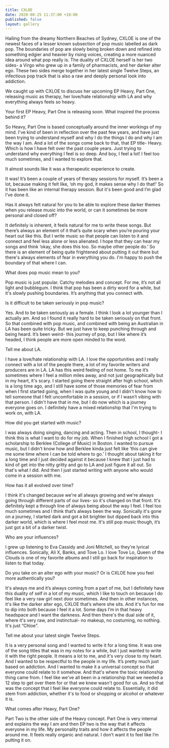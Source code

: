 ```yaml
---
title: CXLOE
date: 2020-08-25 11:37:00 +10:00
published: false
layout: gallery
---
```


Hailing from the dreamy Northern Beaches of Sydney, CXLOE is one of the newest faces of a lesser known subsection of pop music labelled as dark pop. The boundaries of pop are slowly being broken down and refined into something edgier and heavier by rising voices, creating a more nuanced idea around what pop really is. The duality of CXLOE herself is her two sides- a Virgo who grew up in a family of pharmacists, and her darker alter ego. These two sides merge together in her latest single Twelve Steps, an infectious pop track that is also a raw and deeply personal look into addiction. 

We caught up with CXLOE to discuss her upcoming EP Heavy, Part One, releasing music as therapy, her love/hate relationship with LA and why everything always feels so heavy. 

Your first EP Heavy, Part One is releasing soon. What inspired the process behind it?

So Heavy, Part One is based conceptually around the inner workings of my mind. I've kind of been in reflection over the past few years, and have just been trying to understand myself and why I do the things I do and why I am the way I am.
And a lot of the songs come back to that, that EP title- Heavy. Which is how I have felt over the past couple years. Just trying to understand why everything I feel is so deep. And boy, I feel a lot! I feel too much sometimes, and I wanted to explore that. 

It almost sounds like it was a therapeutic experience to create.

It was! It’s been a couple of years of therapy sessions for myself. It’s been a lot, because making it felt like, ‘oh my god, it makes sense why I do that!’ So it has been like an internal therapy session. But it's been good and I’m glad I’ve done it. 

Has it always felt natural for you to be able to explore these darker themes when you release music into the world, or can it sometimes be more personal and closed off?

It definitely is inherent, it feels natural for me to write these songs. But there’s always an element of it that’s quite scary when you’re pouring your heart out like this. But I write music so that people can listen to it and connect and feel less alone or less alienated. I hope that they can hear my songs and think ‘okay, she does this too. So maybe other people do.’ So there is an element of being quite frightened about putting it out there but there's always elements of fear in everything you do. I'm happy to push the boundary of that where I can. 

What does pop music mean to you?

Pop music is just popular. Catchy melodies and concept. For me, it’s not all light and bubblegum. I think that pop has been a dirty word for a while, but it's slowly pushing boundaries. It’s anything that you connect with.

Is it difficult to be taken seriously in pop music? 

Yes. And to be taken seriously as a female. I think I look a lot younger than I actually am. And so I found it really hard to be taken seriously on that front. So that combined with pop music, and combined with being an Australian in LA has been quite tricky. But we just have to keep punching through and being heard. It’s been weird- this journey of pop, but I like where it’s headed, I think people are more open minded to the word.

Tell me about LA.

I have a love/hate relationship with LA. I love the opportunities and I really connect with a lot of the people there, a lot of my favorite writers and producers are in LA. LA has this weird feeling of not home. To me it’s sometimes where I feel a million miles away, and not just geographically but in my heart, it's scary. I started going there straight after high school, which is a long time ago, and I still have some of those memories of fear from when I first started going, when I was quite young and I didn't know how to tell someone that I felt uncomfortable in a session, or if I wasn’t vibing with that person. I didn't have that in me, but I do now which is a journey everyone goes on. I definitely have a mixed relationship that I'm trying to work on, with LA.

How did you get started with music?

I was always doing singing, dancing and acting. Then in school, I thought- I think this is what I want to do for my job. When I finished high school I got a scholarship to Berklee (College of Music) in Boston. I wanted to pursue music, but I didn't know how and Berklee kinda just felt like ‘this can give me some time where I can be told where to go.’  I thought about taking it for a long time and I just decided against it because I knew that I just had to kind of get into the nitty gritty and go to LA and just figure it all out. So that's what I did. And then I just started writing with anyone who would come in a session with me.

How has it all evolved over time?

I think it's changed because we're all always growing and we're always going through different parts of our lives- so it's changed on that front. It's definitely kept a through line of always being about the way I feel.  I feel too much sometimes and I think that’s always been the way. Sonically it's gone on a journey, I started dark and got a bit brighter but dipped back into this darker world, which is where I feel most me. It's still pop music though, it’s just got a bit of a darker twist. 

Who are your influences?

I grew up listening to Eva Cassidy and Joni Mitchell, so they're lyrical influences. Sonically, Ali X, Banks, and Tove Lo. I love Tove Lo, Queen of the Clouds is one of my favorite albums and I still go back for inspiration to listen to that today. 

Do you take on an alter ego with your music? Or is CXLOE how you feel more authentically you?

It's always me and it’s always coming from a part of me, but I definitely have this duality of self in a lot of my music, which I like to touch on because I do feel like a very raw girl next door sometimes. And then in other instances, it's like the darker alter ego, CXLOE that’s where she sits. And it's fun for me to dip into both because I feel it a lot. Some days I’m in that heavy headspace and I want the darkness. And then there's the dual side of it, where it's very raw, and instinctual- no makeup, no costuming, no nothing. It's just “Chloe”. 

Tell me about your latest single Twelve Steps.

It is a very personal song and I wanted to write it for a long time. It was one of the song titles that was in my notes for a while, but I just wanted to write it with the right people. It means a lot to me, and it's very close to my heart. And I wanted to be respectful to the people in my life. It’s pretty much just based on addiction. And I wanted to make it a universal concept so that everyone could relate to it somehow. And that's where the toxic relationship thing came from. I feel like we've all been in a relationship that we needed a 12 step to get over them for or that we knew wasn't good for us. And so that was the concept that I feel like everyone could relate to. Essentially, it did stem from addiction, whether it's to food or shopping or alcohol or whatever it is. 

What comes after Heavy, Part One?

Part Two is the other side of the Heavy concept. Part One is very internal and explains the way I am and then EP two is the way that it affects everyone in my life. My personality traits and how it affects the people around me. It feels really organic and natural. I don’t want it to feel like I’m putting it on. 

